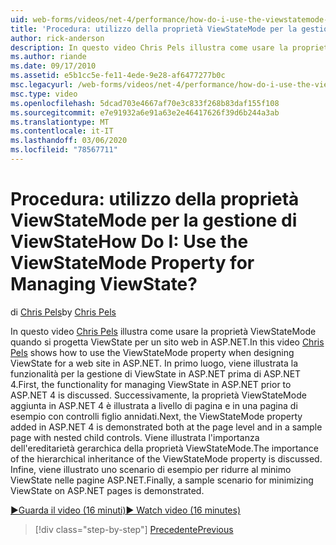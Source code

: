 ```yaml
---
uid: web-forms/videos/net-4/performance/how-do-i-use-the-viewstatemode-property-for-managing-viewstate
title: 'Procedura: utilizzo della proprietà ViewStateMode per la gestione di ViewState | Microsoft Docs'
author: rick-anderson
description: In questo video Chris Pels illustra come usare la proprietà ViewStateMode quando si progetta ViewState per un sito Web in ASP.NET.
ms.author: riande
ms.date: 09/17/2010
ms.assetid: e5b1cc5e-fe11-4ede-9e28-af6477277b0c
msc.legacyurl: /web-forms/videos/net-4/performance/how-do-i-use-the-viewstatemode-property-for-managing-viewstate
msc.type: video
ms.openlocfilehash: 5dcad703e4667af70e3c833f268b83daf155f108
ms.sourcegitcommit: e7e91932a6e91a63e2e46417626f39d6b244a3ab
ms.translationtype: MT
ms.contentlocale: it-IT
ms.lasthandoff: 03/06/2020
ms.locfileid: "78567711"
---
```

# <a name="how-do-i-use-the-viewstatemode-property-for-managing-viewstate"></a><span data-ttu-id="3a856-104">Procedura: utilizzo della proprietà ViewStateMode per la gestione di ViewState</span><span class="sxs-lookup"><span data-stu-id="3a856-104">How Do I: Use the ViewStateMode Property for Managing ViewState?</span></span>

<span data-ttu-id="3a856-105">di [Chris Pels](https://twitter.com/chrispels)</span><span class="sxs-lookup"><span data-stu-id="3a856-105">by [Chris Pels](https://twitter.com/chrispels)</span></span>

<span data-ttu-id="3a856-106">In questo video [Chris Pels](http://www.idevtech.com) illustra come usare la proprietà ViewStateMode quando si progetta ViewState per un sito web in ASP.NET.</span><span class="sxs-lookup"><span data-stu-id="3a856-106">In this video [Chris Pels](http://www.idevtech.com) shows how to use the ViewStateMode property when designing ViewState for a web site in ASP.NET.</span></span> <span data-ttu-id="3a856-107">In primo luogo, viene illustrata la funzionalità per la gestione di ViewState in ASP.NET prima di ASP.NET 4.</span><span class="sxs-lookup"><span data-stu-id="3a856-107">First, the functionality for managing ViewState in ASP.NET prior to ASP.NET 4 is discussed.</span></span> <span data-ttu-id="3a856-108">Successivamente, la proprietà ViewStateMode aggiunta in ASP.NET 4 è illustrata a livello di pagina e in una pagina di esempio con controlli figlio annidati.</span><span class="sxs-lookup"><span data-stu-id="3a856-108">Next, the ViewStateMode property added in ASP.NET 4 is demonstrated both at the page level and in a sample page with nested child controls.</span></span> <span data-ttu-id="3a856-109">Viene illustrata l'importanza dell'ereditarietà gerarchica della proprietà ViewStateMode.</span><span class="sxs-lookup"><span data-stu-id="3a856-109">The importance of the hierarchical inheritance of the ViewStateMode property is discussed.</span></span> <span data-ttu-id="3a856-110">Infine, viene illustrato uno scenario di esempio per ridurre al minimo ViewState nelle pagine ASP.NET.</span><span class="sxs-lookup"><span data-stu-id="3a856-110">Finally, a sample scenario for minimizing ViewState on ASP.NET pages is demonstrated.</span></span>

[<span data-ttu-id="3a856-111">&#9654;Guarda il video (16 minuti)</span><span class="sxs-lookup"><span data-stu-id="3a856-111">&#9654; Watch video (16 minutes)</span></span>](https://channel9.msdn.com/Blogs/ASP-NET-Site-Videos/how-do-i-use-the-viewstatemode-property-for-managing-viewstate)

> [!div class="step-by-step"]
> [<span data-ttu-id="3a856-112">Precedente</span><span class="sxs-lookup"><span data-stu-id="3a856-112">Previous</span></span>](aspnet-4-quick-hit-easy-state-compression.md)
